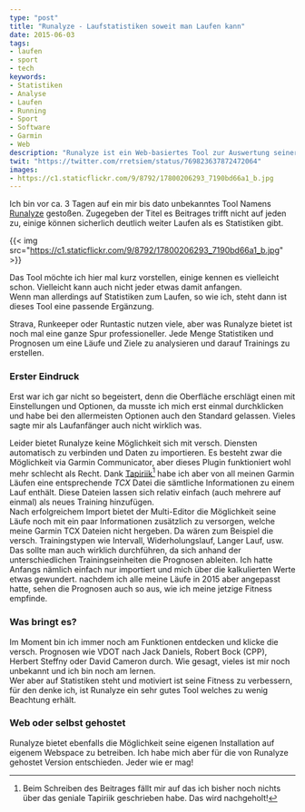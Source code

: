 ```yaml
---
type: "post"
title: "Runalyze - Laufstatistiken soweit man Laufen kann"
date: 2015-06-03
tags: 
- laufen
- sport
- tech
keywords:
- Statistiken
- Analyse
- Laufen
- Running
- Sport
- Software
- Garmin
- Web
description: "Runalyze ist ein Web-basiertes Tool zur Auswertung seiner eigenen Läufe. Dabei bietet es sehr viele Statistiken. Ein Paradies für Nerds wie mich!"
twit: "https://twitter.com/rretsiem/status/769823637872472064"
images:
- https://c1.staticflickr.com/9/8792/17800206293_7190bd66a1_b.jpg
---
```


Ich bin vor ca. 3 Tagen auf ein mir bis dato unbekanntes Tool Namens [Runalyze](https://runalyze.com/) gestoßen. Zugegeben der Titel es Beitrages trifft nicht auf jeden zu, einige können sicherlich deutlich weiter Laufen als es Statistiken gibt.

{{< img src="https://c1.staticflickr.com/9/8792/17800206293_7190bd66a1_b.jpg" >}}


Das Tool möchte ich hier mal kurz vorstellen, einige kennen es vielleicht schon. Vielleicht kann auch nicht jeder etwas damit anfangen.  
Wenn man allerdings auf Statistiken zum Laufen, so wie ich, steht dann ist dieses Tool eine passende Ergänzung.

Strava, Runkeeper oder Runtastic nutzen viele, aber was Runalyze bietet ist noch mal eine ganze Spur professioneller. Jede Menge Statistiken und Prognosen um eine Läufe und Ziele zu analysieren und darauf Trainings zu erstellen.

### Erster Eindruck

Erst war ich gar nicht so begeistert, denn die Oberfläche erschlägt einen mit Einstellungen und Optionen, da musste ich mich erst einmal durchklicken und habe bei den allermeisten Optionen auch den Standard gelassen. Vieles sagte mir als Laufanfänger auch nicht wirklich was.

Leider bietet Runalyze keine Möglichkeit sich mit versch. Diensten automatisch zu verbinden und Daten zu importieren. Es besteht zwar die Möglichkeit via Garmin Communicator, aber dieses Plugin funktioniert wohl mehr schlecht als Recht. 
Dank [Tapiriik](https://tapiriik.com/)[^1] habe ich aber von all meinen Garmin Läufen eine entsprechende _TCX_ Datei die sämtliche Informationen zu einem Lauf enthält. Diese Dateien lassen sich relativ einfach (auch mehrere auf einmal) als neues Training hinzufügen.  
Nach erfolgreichem Import bietet der Multi-Editor die Möglichkeit seine Läufe noch mit ein paar Informationen zusätzlich zu versorgen, welche meine Garmin TCX Dateien nicht hergeben. Da wären zum Beispiel die versch. Trainingstypen wie Intervall, Widerholungslauf, Langer Lauf, usw. Das sollte man auch wirklich durchführen, da sich anhand der unterschiedlichen Trainingseinheiten die Prognosen ableiten. Ich hatte Anfangs nämlich einfach nur importiert und mich über die kalkulierten Werte etwas gewundert. nachdem ich alle meine Läufe in 2015 aber angepasst hatte, sehen die Prognosen auch so aus, wie ich meine jetzige Fitness empfinde.

### Was bringt es?

Im Moment bin ich immer noch am Funktionen entdecken und klicke die versch. Prognosen wie VDOT nach Jack Daniels, Robert Bock (CPP), Herbert Steffny oder David Cameron durch. Wie gesagt, vieles ist mir noch unbekannt und ich bin noch am lernen.  
Wer aber auf Statistiken steht und motiviert ist seine Fitness zu verbessern, für den denke ich, ist Runalyze ein sehr gutes Tool welches zu wenig Beachtung erhält.


### Web oder selbst gehostet

Runalyze bietet ebenfalls die Möglichkeit seine eigenen Installation auf eigenem Webspace zu betreiben. Ich habe mich aber für die von Runalyze gehostet Version entschieden. Jeder wie er mag!


[^1]: Beim Schreiben des Beitrages fällt mir auf das ich bisher noch nichts über das geniale Tapiriik geschrieben habe. Das wird nachgeholt!